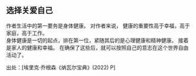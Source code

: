 ## 选择关爱自己

作者生活中的第一要务是身体健康。 
对作者来说， 健康的重要性高于幸福，高于家庭，高于工作。  
身体健康是一切的起点，排在第一位，紧随其后的是心理健康和精神健康。 接着是家人的健康和幸福。 
在确保了这些后，就可以按照自己的意志在这个世界自由活动了。


出处：[埃里克·乔根森《纳瓦尔宝典》(2022) P]
